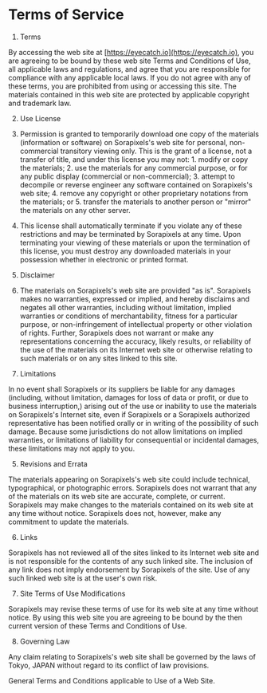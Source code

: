 Terms of Service
================

1. Terms

  By accessing the web site at [https://eyecatch.io](https://eyecatch.io), you are agreeing to be bound by these web site Terms and Conditions of Use, all applicable laws and regulations, and agree that you are responsible for compliance with any applicable local laws. If you do not agree with any of these terms, you are prohibited from using or accessing this site. The materials contained in this web site are protected by applicable copyright and trademark law.

2. Use License

  1. Permission is granted to temporarily download one copy of the materials (information or software) on Sorapixels's web site for personal, non-commercial transitory viewing only. This is the grant of a license, not a transfer of title, and under this license you may not:
    1. modify or copy the materials;
    2. use the materials for any commercial purpose, or for any public display (commercial or non-commercial);
    3. attempt to decompile or reverse engineer any software contained on Sorapixels's web site;
    4. remove any copyright or other proprietary notations from the materials; or
    5. transfer the materials to another person or "mirror" the materials on any other server.
  2. This license shall automatically terminate if you violate any of these restrictions and may be terminated by Sorapixels at any time. Upon terminating your viewing of these materials or upon the termination of this license, you must destroy any downloaded materials in your possession whether in electronic or printed format.

3. Disclaimer

  1. The materials on Sorapixels's web site are provided "as is". Sorapixels makes no warranties, expressed or implied, and hereby disclaims and negates all other warranties, including without limitation, implied warranties or conditions of merchantability, fitness for a particular purpose, or non-infringement of intellectual property or other violation of rights. Further, Sorapixels does not warrant or make any representations concerning the accuracy, likely results, or reliability of the use of the materials on its Internet web site or otherwise relating to such materials or on any sites linked to this site.

4. Limitations

  In no event shall Sorapixels or its suppliers be liable for any damages (including, without limitation, damages for loss of data or profit, or due to business interruption,) arising out of the use or inability to use the materials on Sorapixels's Internet site, even if Sorapixels or a Sorapixels authorized representative has been notified orally or in writing of the possibility of such damage. Because some jurisdictions do not allow limitations on implied warranties, or limitations of liability for consequential or incidental damages, these limitations may not apply to you.

5. Revisions and Errata

  The materials appearing on Sorapixels's web site could include technical, typographical, or photographic errors. Sorapixels does not warrant that any of the materials on its web site are accurate, complete, or current. Sorapixels may make changes to the materials contained on its web site at any time without notice. Sorapixels does not, however, make any commitment to update the materials.

6. Links

  Sorapixels has not reviewed all of the sites linked to its Internet web site and is not responsible for the contents of any such linked site. The inclusion of any link does not imply endorsement by Sorapixels of the site. Use of any such linked web site is at the user's own risk.

7. Site Terms of Use Modifications

  Sorapixels may revise these terms of use for its web site at any time without notice. By using this web site you are agreeing to be bound by the then current version of these Terms and Conditions of Use.

8. Governing Law

  Any claim relating to Sorapixels's web site shall be governed by the laws of Tokyo, JAPAN without regard to its conflict of law provisions.

  General Terms and Conditions applicable to Use of a Web Site.
